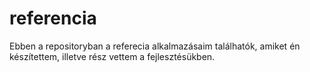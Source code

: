 # referencia

Ebben a repositoryban a referecia alkalmazásaim találhatók, amiket én készítettem, illetve rész vettem a fejlesztésükben.
